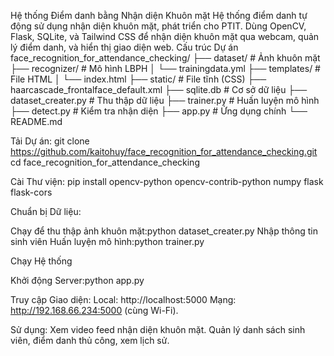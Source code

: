 Hệ thống Điểm danh bằng Nhận diện Khuôn mặt
Hệ thống điểm danh tự động sử dụng nhận diện khuôn mặt, phát triển cho PTIT. Dùng OpenCV, Flask, SQLite, và Tailwind CSS để nhận diện khuôn mặt qua webcam, quản lý điểm danh, và hiển thị giao diện web.
Cấu trúc Dự án
face_recognition_for_attendance_checking/
├── dataset/                    # Ảnh khuôn mặt
├── recognizer/                 # Mô hình LBPH
│   └── trainingdata.yml
├── templates/                  # File HTML
│   └── index.html
├── static/                     # File tĩnh (CSS)
├── haarcascade_frontalface_default.xml
├── sqlite.db                   # Cơ sở dữ liệu
├── dataset_creater.py          # Thu thập dữ liệu
├── trainer.py                  # Huấn luyện mô hình
├── detect.py                   # Kiểm tra nhận diện
├── app.py                      # Ứng dụng chính
└── README.md

Tải Dự án:
git clone https://github.com/kaitohuy/face_recognition_for_attendance_checking.git
cd face_recognition_for_attendance_checking

Cài Thư viện:
pip install opencv-python opencv-contrib-python numpy flask flask-cors

Chuẩn bị Dữ liệu:

Chạy để thu thập ảnh khuôn mặt:python dataset_creater.py
Nhập thông tin sinh viên
Huấn luyện mô hình:python trainer.py

Chạy Hệ thống

Khởi động Server:python app.py


Truy cập Giao diện:
Local: http://localhost:5000
Mạng: http://192.168.66.234:5000 (cùng Wi-Fi).


Sử dụng:
Xem video feed nhận diện khuôn mặt.
Quản lý danh sách sinh viên, điểm danh thủ công, xem lịch sử.
